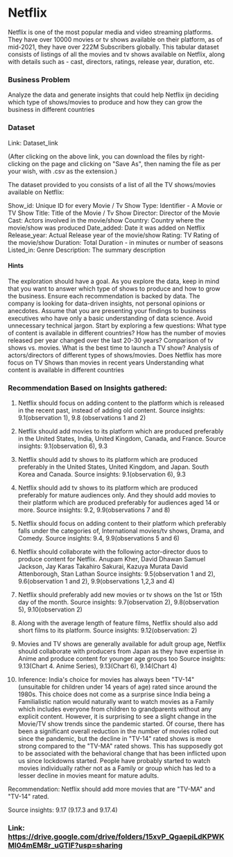 # Netflix

Netflix is one of the most popular media and video streaming platforms. They have over 10000 movies or tv shows available on their platform, as of mid-2021, they have over 222M Subscribers globally. This tabular dataset consists of listings of all the movies and tv shows available on Netflix, along with details such as - cast, directors, ratings, release year, duration, etc.

### Business Problem

Analyze the data and generate insights that could help Netflix ijn deciding which type of shows/movies to produce and how they can grow the business in different countries

### Dataset

Link: Dataset_link

(After clicking on the above link, you can download the files by right-clicking on the page and clicking on "Save As", then naming the file as per your wish, with .csv as the extension.)

The dataset provided to you consists of a list of all the TV shows/movies available on Netflix:

Show_id: Unique ID for every Movie / Tv Show Type: Identifier - A Movie or TV Show Title: Title of the Movie / Tv Show Director: Director of the Movie Cast: Actors involved in the movie/show Country: Country where the movie/show was produced Date_added: Date it was added on Netflix Release_year: Actual Release year of the movie/show Rating: TV Rating of the movie/show Duration: Total Duration - in minutes or number of seasons Listed_in: Genre Description: The summary description

#### Hints

The exploration should have a goal. As you explore the data, keep in mind that you want to answer which type of shows to produce and how to grow the business. Ensure each recommendation is backed by data. The company is looking for data-driven insights, not personal opinions or anecdotes. Assume that you are presenting your findings to business executives who have only a basic understanding of data science. Avoid unnecessary technical jargon. Start by exploring a few questions: What type of content is available in different countries? How has the number of movies released per year changed over the last 20-30 years? Comparison of tv shows vs. movies. What is the best time to launch a TV show? Analysis of actors/directors of different types of shows/movies. Does Netflix has more focus on TV Shows than movies in recent years Understanding what content is available in different countries

### Recommendation Based on Insights gathered:

1. Netflix should focus on adding content to the platform which is released in the recent past, instead of adding old content. Source insights: 9.1(observation 1), 9.8 (observations 1 and 2)

2. Netflix should add movies to its platform which are produced preferably in the United States, India, United Kingdom, Canada, and France. Source insights: 9.1(observation 6), 9.3

3. Netflix should add tv shows to its platform which are produced preferably in the United States, United Kingdom, and Japan. South Korea and Canada. Source insights: 9.1(observation 6), 9.3

4. Netflix should add tv shows to its platform which are produced preferably for mature audiences only. And they should add movies to their platform which are produced preferably for audiences aged 14 or more. Source insights: 9.2, 9.9(observations 7 and 8)

5. Netflix should focus on adding content to their platform which preferably falls under the categories of, International movies/tv shows, Drama, and Comedy. Source insights: 9.4, 9.9(observations 5 and 6)

6. Netflix should collaborate with the following actor-director duos to produce content for Netflix. Anupam Kher, David Dhawan Samuel Jackson, Jay Karas Takahiro Sakurai, Kazuya Murata David Attenborough, Stan Lathan Source insights: 9.5(observation 1 and 2), 9.6(observation 1 and 2), 9.9(observations 1,2,3 and 4)

7. Netflix should preferably add new movies or tv shows on the 1st or 15th day of the month. Source insights: 9.7(observation 2), 9.8(observation 5), 9.10(observation 2)

8. Along with the average length of feature films, Netflix should also add short films to its platform. Source insights: 9.12(observation: 2)

9. Movies and TV shows are generally available for adult group age, Netflix should collaborate with producers from Japan as they have expertise in Anime and produce content for younger age groups too Source insights: 9.13(Chart 4. Anime Series), 9.13(Chart 6), 9.14(Chart 4)

10. Inference: India's choice for movies has always been "TV-14" (unsuitable for children under 14 years of age) rated since around the 1980s. This choice does not come as a surprise since India being a Familialistic nation would naturally want to watch movies as a Family which includes everyone from children to grandparents without any explicit content. However, it is surprising to see a slight change in the Movie/TV show trends since the pandemic started. Of course, there has been a significant overall reduction in the number of movies rolled out since the pandemic, but the decline in "TV-14" rated shows is more strong compared to the "TV-MA" rated shows. This has supposedly got to be associated with the behavioral change that has been inflicted upon us since lockdowns started. People have probably started to watch movies individually rather not as a Family or group which has led to a lesser decline in movies meant for mature adults.

Recommendation: Netflix should add more movies that are "TV-MA" and "TV-14" rated.

Source insights: 9.17 (9.17.3 and 9.17.4)

### Link: https://drive.google.com/drive/folders/15xvP_QgaepiLdKPWKMl04mEM8r_uGTlF?usp=sharing
